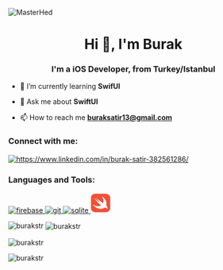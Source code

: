 
![MasterHed](https://media.licdn.com/dms/image/D4D16AQFPQ9fZPh4p-g/profile-displaybackgroundimage-shrink_350_1400/0/1705062978925?e=1725494400&v=beta&t=8B6HjAxBzWQRXrHQOxm1ovDDdtMZR-cSDibFzA7ukZw)

<h1 align="center">Hi 👋, I'm Burak</h1>
<h3 align="center">I'm a iOS Developer, from Turkey/Istanbul</h3>

- 🌱 I’m currently learning **SwifUI**

- 💬 Ask me about **SwiftUI**

- 📫 How to reach me **buraksatir13@gmail.com**

<h3 align="left">Connect with me:</h3>
<p align="left">
<a href="https://linkedin.com/in/https://www.linkedin.com/in/burak-satir-382561286/" target="blank"><img align="center" src="https://raw.githubusercontent.com/rahuldkjain/github-profile-readme-generator/master/src/images/icons/Social/linked-in-alt.svg" alt="https://www.linkedin.com/in/burak-satir-382561286/" height="30" width="40" /></a>
</p>

<h3 align="left">Languages and Tools:</h3>
<p align="left"> <a href="https://firebase.google.com/" target="_blank" rel="noreferrer"> <img src="https://www.vectorlogo.zone/logos/firebase/firebase-icon.svg" alt="firebase" width="40" height="40"/> </a> <a href="https://git-scm.com/" target="_blank" rel="noreferrer"> <img src="https://www.vectorlogo.zone/logos/git-scm/git-scm-icon.svg" alt="git" width="40" height="40"/> </a> <a href="https://www.sqlite.org/" target="_blank" rel="noreferrer"> <img src="https://www.vectorlogo.zone/logos/sqlite/sqlite-icon.svg" alt="sqlite" width="40" height="40"/> </a> <a href="https://developer.apple.com/swift/" target="_blank" rel="noreferrer"> <img src="https://raw.githubusercontent.com/devicons/devicon/master/icons/swift/swift-original.svg" alt="swift" width="40" height="40"/> </a> </p>

<p><img align="left" src="https://github-readme-stats.vercel.app/api/top-langs?username=burakstr&show_icons=true&locale=en&layout=compact" alt="burakstr" /></p>

<p>&nbsp;<img align="center" src="https://github-readme-stats.vercel.app/api?username=burakstr&show_icons=true&locale=en" alt="burakstr" /></p>

<p><img align="center" src="https://github-readme-streak-stats.herokuapp.com/?user=burakstr&" alt="burakstr" /></p>

<p align="left"> <img src="https://komarev.com/ghpvc/?username=burakstr&label=Profile%20views&color=0e75b6&style=flat" alt="burakstr" /> </p>
